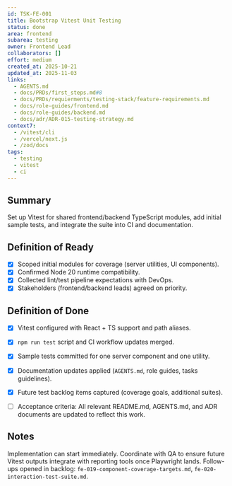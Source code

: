 ```yaml
---
id: TSK-FE-001
title: Bootstrap Vitest Unit Testing
status: done
area: frontend
subarea: testing
owner: Frontend Lead
collaborators: []
effort: medium
created_at: 2025-10-21
updated_at: 2025-11-03
links:
  - AGENTS.md
  - docs/PRDs/first_steps.md#8
  - docs/PRDs/requierments/testing-stack/feature-requirements.md
  - docs/role-guides/frontend.md
  - docs/role-guides/backend.md
  - docs/adr/ADR-015-testing-strategy.md
context7:
  - /vitest/cli
  - /vercel/next.js
  - /zod/docs
tags:
  - testing
  - vitest
  - ci
---
```


## Summary
Set up Vitest for shared frontend/backend TypeScript modules, add initial sample tests, and integrate the suite into CI and documentation.

## Definition of Ready
- [x] Scoped initial modules for coverage (server utilities, UI components).
- [x] Confirmed Node 20 runtime compatibility.
- [x] Collected lint/test pipeline expectations with DevOps.
- [x] Stakeholders (frontend/backend leads) agreed on priority.

## Definition of Done
- [x] Vitest configured with React + TS support and path aliases.
- [x] `npm run test` script and CI workflow updates merged.
- [x] Sample tests committed for one server component and one utility.
- [x] Documentation updates applied (`AGENTS.md`, role guides, tasks guidelines).
- [x] Future test backlog items captured (coverage goals, additional suites).
- [ ] Acceptance criteria: All relevant README.md, AGENTS.md, and ADR documents are updated to reflect this work.


## Notes
Implementation can start immediately. Coordinate with QA to ensure future Vitest outputs integrate with reporting tools once Playwright lands. Follow-ups opened in backlog: `fe-019-component-coverage-targets.md`, `fe-020-interaction-test-suite.md`.
